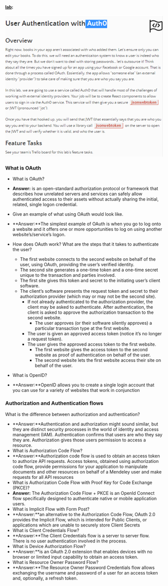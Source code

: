 #### [lab](https://github.com/Ahmad-A2020/horned-animals):
![lab14](/Code-301/screenShot/lab14-1.PNG)

### What is OAuth
- What is OAuth?
- **Answer:** is an open-standard authorization protocol or framework that describes how unrelated servers and services can safely allow authenticated access to their assets without actually sharing the initial, related, single logon credential.
- Give an example of what using OAuth would look like.
- **Answer:**The simplest example of OAuth is when you go to log onto a website and it offers one or more opportunities to log on using another website’s/service’s logon.
- How does OAuth work? What are the steps that it takes to authenticate the user?
  - The first website connects to the second website on behalf of the user, using OAuth, providing the user’s verified identity.
  - The second site generates a one-time token and a one-time secret unique to the transaction and parties involved.
  - The first site gives this token and secret to the initiating user’s client software.
  - The client’s software presents the request token and secret to their authorization provider (which may or may not be the second site).
    - If not already authenticated to the authorization provider, the client may be asked to authenticate. After authentication, the client is asked to approve the authorization transaction to the second website.
      - The user approves (or their software silently approves) a particular transaction type at the first website.
    - The user is given an approved access token (notice it’s no longer a request token).
    - The user gives the approved access token to the first website.
      - The first website gives the access token to the second website as proof of authentication on behalf of the user.
      - The second website lets the first website access their site on behalf of the user.


- What is OpenID?
- **Answer:**OpenID allows you to create a single login account that you can use for a variety of websites that work in conjunction

### Authorization and Authentication flows
What is the difference between authorization and authentication?
- **Answer:**Authentication and authorization might sound similar, but they are distinct security processes in the world of identity and access management (IAM).
  Authentication confirms that users are who they say they are. Authorization gives those users permission to access a resource.
- What is Authorization Code Flow?
- **Answer:**Authorization code flow is used to obtain an access token to authorize API requests. Access tokens, obtained using authorization code flow, provide permissions for your application to manipulate documents and other resources on behalf of a Mendeley user and make requests for all API resources
- What is Authorization Code Flow with Proof Key for Code Exchange (PKCE)?
- **Answer:** The Authorization Code Flow + PKCE is an OpenId Connect flow specifically designed to authenticate native or mobile application users.
- What is Implicit Flow with Form Post?
- **Answer:**an alternative to the Authorization Code Flow, OAuth 2.0 provides the Implicit Flow, which is intended for Public Clients, or applications which are unable to securely store Client Secrets
- What is Client Credentials Flow?
- **Answer:**The Client Credentials flow is a server to server flow. There is no user authentication involved in the process.
- What is Device Authorization Flow?
- **Answer:**is an OAuth 2.0 extension that enables devices with no browser or limited input capability to obtain an access token.
- What is Resource Owner Password Flow?
- **Answer:**The Resource Owner Password Credentials flow allows exchanging the username and password of a user for an access token and, optionally, a refresh token. 